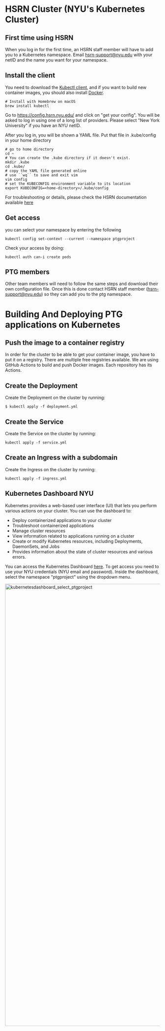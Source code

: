 # HSRN Cluster (NYU's Kubernetes Cluster)

## First time using HSRN

When you log in for the first time, an HSRN staff member will have to add you to a Kubernetes namespace. Email hsrn-support@nyu.edu with your netID and the name you want for your namespace.

## Install the client

You need to download the [Kubectl client](https://kubernetes.io/docs/tasks/tools/#kubectl), and if you want to build new container images, you should also install [Docker](https://www.docker.com/get-started/).

```
# Install with Homebrew on macOS
brew install kubectl
```

Go to https://config.hsrn.nyu.edu/ and click on "get your config". You will be asked to log in using one of a long list of providers. Please select "New York University" if you have an NYU netID.

After you log in, you will be shown a YAML file. Put that file in .kube/config in your home directory

```
# go to home directory
cd ~
# You can create the .kube directory if it doesn't exist.
mkdir .kube
cd .kube/
# copy the YAML file generated online
# use ``wq`` to save and exit vim
vim config
# set the KUBECONFIG environment variable to its location
export KUBECONFIG=<home-directory>/.kube/config
```
For troubleshooting or details, please check the HSRN documentation available [here](https://k8s-docs.hsrn.nyu.edu/)
## Get access 
you can select your namespace by entering the following
```
kubectl config set-context --current --namespace ptgproject
```
Check your access by doing:
```
kubectl auth can-i create pods
```

## PTG members
Other team members will need to follow the same steps and download their own configuration file. Once this is done contact HSRN staff member (hsrn-support@nyu.edu) so they can add you to the ptg namespace.

# Building And Deploying PTG applications on Kubernetes

## Push the image to a container registry
In order for the cluster to be able to get your container image, you have to put it on a registry. There are multiple free registries available. We are using GitHub Actions to build and push Docker images. Each repository has its Actions.

## Create the Deployment
Create the Deployment on the cluster by running:
```
$ kubectl apply -f deployment.yml
```
## Create the Service
Create the Service on the cluster by running:
```
kubectl apply -f service.yml
```
## Create an Ingress with a subdomain
Create the Ingress on the cluster by running:
```
kubectl apply -f ingress.yml
```

## Kubernetes Dashboard NYU
Kubernetes provides a web-based user interface (UI) that lets you perform various actions on your cluster. You can use the dashboard to: 
- Deploy containerized applications to your cluster
- Troubleshoot containerized applications
- Manage cluster resources
- View information related to applications running on a cluster
- Create or modify Kubernetes resources, including Deployments, DaemonSets, and Jobs
- Provides information about the state of cluster resources and various errors.
  
You can access the Kubernetes Dashboard [here](https://k8s-dashboard.hsrn.nyu.edu/). To get access you need to use your NYU credentials (NYU email and password). Inside the dashboard, select the namespace "ptgproject" using the dropdown menu.

<img width="1437" alt="kubernetesdashboard_select_ptgproject" src="https://github.com/VIDA-NYU/ptg-k8s-cluster/assets/11592889/86f78ae3-afaa-4e89-bcaa-1333faf24439">

